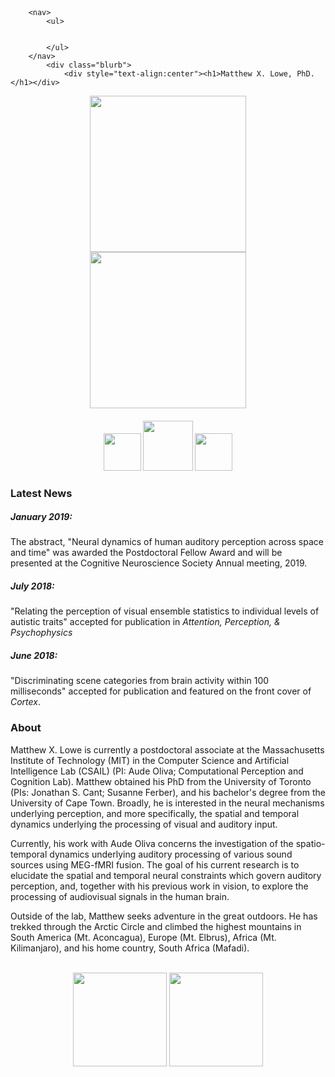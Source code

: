<html>
	<head>
		<br>
		<br>
		<title>Matthew X. Lowe</title> 
	</head>
	<body>

		<nav>
    		<ul>
        		
        	
    		</ul>
		</nav>
    		<div class="blurb">
        		<div style="text-align:center"><h1>Matthew X. Lowe, PhD.</h1></div>
			
<div style="text-align:center"><img src="https://raw.githubusercontent.com/mxlowe/mxlowe.github.io/master/portrait.png" style='border: 0px solid #f00; margin: 0px; box-shadow: none;' height="250" width="250"></div>

<div style="text-align:center"><img src="https://raw.githubusercontent.com/mxlowe/mxlowe.github.io/master/brains_circle.gif" width="250" height="250"></div>

<div style="text-align:center"><p><h4><a href="https://scholar.google.ca/citations?user=aTRL1HMAAAAJ&hl=en"><img src="https://upload.wikimedia.org/wikipedia/commons/a/a9/Google_Scholar_logo_2015.PNG" style='border: 0px solid #f00; margin: 0px; box-shadow: none;' height="60" width="auto"></a> <a href="https://www.researchgate.net/profile/Matthew_Lowe7"><img src="http://www.readex.eu/wp-content/uploads/2017/05/RG_square_green.png" style='border: 0px solid #f00; margin: 0px; box-shadow: none;' height="80" width="auto"></a> <a href="mailto:mxlowe@mit.edu"><img src="https://upload.wikimedia.org/wikipedia/commons/4/4e/Gmail_Icon.png" style='border: 0px solid #f00; margin: 0px; box-shadow: none;' height="60" width="auto"></a></h4></p></div>
				<h3>Latest News</h3>
		<!-- /blurb --> <h5>January 2019:</h5> The abstract, "Neural dynamics of human auditory perception across space and time" was awarded the Postdoctoral Fellow Award and will be presented at the Cognitive Neuroscience Society Annual meeting, 2019.
		<p><h5>July 2018:</h5> "Relating the perception of visual ensemble statistics to individual levels of autistic traits" accepted for publication in <i>Attention, Perception, & Psychophysics</i>
		<p><h5>June 2018:</h5> "Discriminating scene categories from brain activity within 100 milliseconds" accepted for publication and featured on the front cover of <i>Cortex</i>.	
				<h3>About</h3> 
    		<!-- /blurb -->Matthew X. Lowe is currently a postdoctoral associate at the Massachusetts Institute of Technology (MIT) in the Computer Science and Artificial Intelligence Lab (CSAIL) (PI: Aude Oliva; Computational Perception and Cognition Lab). Matthew obtained his PhD from the University of Toronto (PIs: Jonathan S. Cant; Susanne Ferber), and his bachelor's degree from the University of Cape Town. Broadly, he is interested in the neural mechanisms underlying perception, and more specifically, the spatial and temporal dynamics underlying the processing of visual and auditory input.

<p>Currently, his work with Aude Oliva concerns the investigation of the spatio-temporal dynamics underlying auditory processing of various sound sources using MEG-fMRI fusion. The goal of his current research is to elucidate the spatial and temporal neural constraints which govern auditory perception, and, together with his previous work in vision, to explore the processing of audiovisual signals in the human brain. </p>
		
<p>Outside of the lab, Matthew seeks adventure in the great outdoors. He has trekked through the Arctic Circle and climbed the highest mountains in South America (Mt. Aconcagua), Europe (Mt. Elbrus), Africa (Mt. Kilimanjaro), and his home country, South Africa (Mafadi).</p>

<br>


<div style="text-align:center"><img src="https://raw.githubusercontent.com/mxlowe/mxlowe.github.io/master/mit_logo.png" style='border: 0px solid #f00; margin: 0px; box-shadow: none;' height="150" width="150"> <img src="https://raw.githubusercontent.com/mxlowe/mxlowe.github.io/master/csail_logo.png" style='border: 0px solid #f00; margin: 0px; box-shadow: none;' height="150" width="150"></div>
		<footer> 
		</footer> 

  
